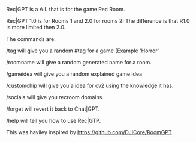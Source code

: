 Rec|GPT is a A.I. that is for the game Rec Room.

Rec|GPT 1.0 is for Rooms 1 and 2.0 for rooms 2! The difference is that R1.0 is more limited then 2.0. 

The commands are: 

/tag will give you a random #tag for a game (Example 'Horror' 

/roomname will give a random generated name for a room. 

/gameidea will give you a random explained game idea

/customchip will give you a idea for cv2 using the knowledge it has.

/socials will give you recroom domains.

/forget will revert it back to Chat|GPT. 

/help will tell you how to use Rec|GTP.

This was haviley inspired by https://github.com/DJICore/RoomGPT
